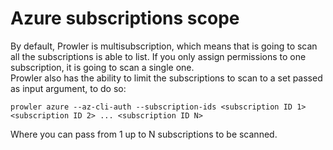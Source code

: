# Azure subscriptions scope

By default, Prowler is multisubscription, which means that is going to scan all the subscriptions is able to list. If you only assign permissions to one subscription, it is going to scan a single one.  
Prowler also has the ability to limit the subscriptions to scan to a set passed as input argument, to do so:

```console
prowler azure --az-cli-auth --subscription-ids <subscription ID 1> <subscription ID 2> ... <subscription ID N>
```

Where you can pass from 1 up to N subscriptions to be scanned.
